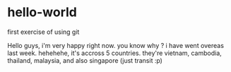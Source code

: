 # hello-world
first exercise of using git

Hello guys, i'm very happy right now. you know why ? i have went overeas last week.
hehehehe, it's accross 5 countries. they're vietnam, cambodia, thailand, malaysia, and also singapore (just transit :p)
